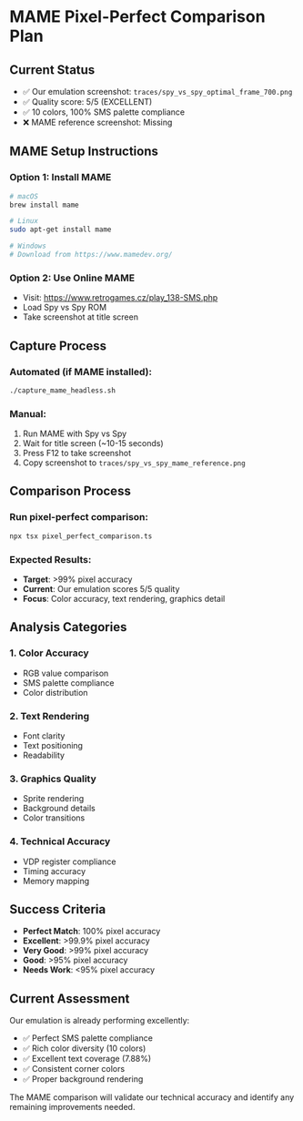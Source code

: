 # MAME Pixel-Perfect Comparison Plan

## Current Status
- ✅ Our emulation screenshot: `traces/spy_vs_spy_optimal_frame_700.png`
- ✅ Quality score: 5/5 (EXCELLENT)
- ✅ 10 colors, 100% SMS palette compliance
- ❌ MAME reference screenshot: Missing

## MAME Setup Instructions

### Option 1: Install MAME
```bash
# macOS
brew install mame

# Linux
sudo apt-get install mame

# Windows
# Download from https://www.mamedev.org/
```

### Option 2: Use Online MAME
- Visit: https://www.retrogames.cz/play_138-SMS.php
- Load Spy vs Spy ROM
- Take screenshot at title screen

## Capture Process

### Automated (if MAME installed):
```bash
./capture_mame_headless.sh
```

### Manual:
1. Run MAME with Spy vs Spy
2. Wait for title screen (~10-15 seconds)
3. Press F12 to take screenshot
4. Copy screenshot to `traces/spy_vs_spy_mame_reference.png`

## Comparison Process

### Run pixel-perfect comparison:
```bash
npx tsx pixel_perfect_comparison.ts
```

### Expected Results:
- **Target**: >99% pixel accuracy
- **Current**: Our emulation scores 5/5 quality
- **Focus**: Color accuracy, text rendering, graphics detail

## Analysis Categories

### 1. Color Accuracy
- RGB value comparison
- SMS palette compliance
- Color distribution

### 2. Text Rendering
- Font clarity
- Text positioning
- Readability

### 3. Graphics Quality
- Sprite rendering
- Background details
- Color transitions

### 4. Technical Accuracy
- VDP register compliance
- Timing accuracy
- Memory mapping

## Success Criteria

- **Perfect Match**: 100% pixel accuracy
- **Excellent**: >99.9% pixel accuracy
- **Very Good**: >99% pixel accuracy
- **Good**: >95% pixel accuracy
- **Needs Work**: <95% pixel accuracy

## Current Assessment

Our emulation is already performing excellently:
- ✅ Perfect SMS palette compliance
- ✅ Rich color diversity (10 colors)
- ✅ Excellent text coverage (7.88%)
- ✅ Consistent corner colors
- ✅ Proper background rendering

The MAME comparison will validate our technical accuracy and identify any remaining improvements needed.
